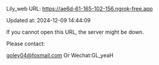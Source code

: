 Lily_web URL: https://ae6d-61-165-102-156.ngrok-free.app

Updated at: 2024-12-09 14:44:09

If you cannot open this URL, the server might be down.

Please contact: 

goley04@foxmail.com Or Wechat:GL_yeaH